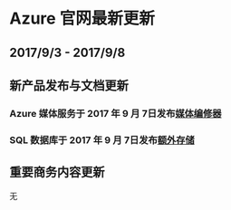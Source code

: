 <properties
	pageTitle="Azure 官网本周更新 | Azure"
    description="Azure 官网本周更新"
    services=""
    documentationCenter=""
    authors=""
    manager=""
    editor=""
    tags=""/>

<tags ms.service="weekly-updates" ms.date="" wacn.date="" wacn.lang="cn"/>

# Azure 官网最新更新


## 2017/9/3 - 2017/9/8

## 新产品发布与文档更新 

<h3>Azure 媒体服务于 2017 年 9 月 7日发布<a id="weekly-updates-8-30_vpn-gateway" href="/pricing/details/media-services/">媒体编修器</a></h3>
<h3>SQL 数据库于 2017 年 9 月 7日发布<a id="weekly-updates-8-30_vpn-gateway" href="/pricing/details/media-services/">额外存储</a></h3>

## 重要商务内容更新 

无